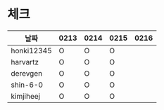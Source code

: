 # 체크

| 날짜         |0213|0214|0215|0216|
|------------|---|---|---|---|
| honki12345 |O|O|O||
| harvartz   |O|O|O||
| derevgen   |O|O|O||
| shin-6-0   |O|O|O||
| kimjiheej |O|O|O||
